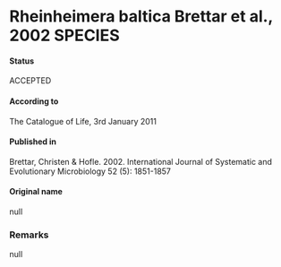 Rheinheimera baltica Brettar et al., 2002 SPECIES
=======

#### Status
ACCEPTED

#### According to
The Catalogue of Life, 3rd January 2011

#### Published in
Brettar, Christen & Hofle. 2002. International Journal of Systematic and Evolutionary Microbiology 52 (5): 1851-1857

#### Original name
null

### Remarks
null